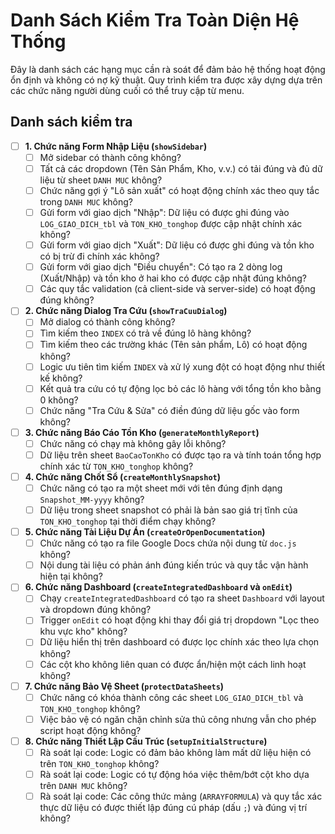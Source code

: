# Danh Sách Kiểm Tra Toàn Diện Hệ Thống

Đây là danh sách các hạng mục cần rà soát để đảm bảo hệ thống hoạt động ổn định và không có nợ kỹ thuật. Quy trình kiểm tra được xây dựng dựa trên các chức năng người dùng cuối có thể truy cập từ menu.

## Danh sách kiểm tra

- [ ] **1. Chức năng Form Nhập Liệu (`showSidebar`)**
    - [ ] Mở sidebar có thành công không?
    - [ ] Tất cả các dropdown (Tên Sản Phẩm, Kho, v.v.) có tải đúng và đủ dữ liệu từ sheet `DANH MUC` không?
    - [ ] Chức năng gợi ý "Lô sản xuất" có hoạt động chính xác theo quy tắc trong `DANH MUC` không?
    - [ ] Gửi form với giao dịch "Nhập": Dữ liệu có được ghi đúng vào `LOG_GIAO_DICH_tbl` và `TON_KHO_tonghop` được cập nhật chính xác không?
    - [ ] Gửi form với giao dịch "Xuất": Dữ liệu có được ghi đúng và tồn kho có bị trừ đi chính xác không?
    - [ ] Gửi form với giao dịch "Điều chuyển": Có tạo ra 2 dòng log (Xuất/Nhập) và tồn kho ở hai kho có được cập nhật đúng không?
    - [ ] Các quy tắc validation (cả client-side và server-side) có hoạt động đúng không?

- [ ] **2. Chức năng Dialog Tra Cứu (`showTraCuuDialog`)**
    - [ ] Mở dialog có thành công không?
    - [ ] Tìm kiếm theo `INDEX` có trả về đúng lô hàng không?
    - [ ] Tìm kiếm theo các trường khác (Tên sản phẩm, Lô) có hoạt động không?
    - [ ] Logic ưu tiên tìm kiếm `INDEX` và xử lý xung đột có hoạt động như thiết kế không?
    - [ ] Kết quả tra cứu có tự động lọc bỏ các lô hàng với tổng tồn kho bằng 0 không?
    - [ ] Chức năng "Tra Cứu & Sửa" có điền đúng dữ liệu gốc vào form không?

- [ ] **3. Chức năng Báo Cáo Tồn Kho (`generateMonthlyReport`)**
    - [ ] Chức năng có chạy mà không gây lỗi không?
    - [ ] Dữ liệu trên sheet `BaoCaoTonKho` có được tạo ra và tính toán tổng hợp chính xác từ `TON_KHO_tonghop` không?

- [ ] **4. Chức năng Chốt Sổ (`createMonthlySnapshot`)**
    - [ ] Chức năng có tạo ra một sheet mới với tên đúng định dạng `Snapshot_MM-yyyy` không?
    - [ ] Dữ liệu trong sheet snapshot có phải là bản sao giá trị tĩnh của `TON_KHO_tonghop` tại thời điểm chạy không?

- [ ] **5. Chức năng Tài Liệu Dự Án (`createOrOpenDocumentation`)**
    - [ ] Chức năng có tạo ra file Google Docs chứa nội dung từ `doc.js` không?
    - [ ] Nội dung tài liệu có phản ánh đúng kiến trúc và quy tắc vận hành hiện tại không?

- [ ] **6. Chức năng Dashboard (`createIntegratedDashboard` và `onEdit`)**
    - [ ] Chạy `createIntegratedDashboard` có tạo ra sheet `Dashboard` với layout và dropdown đúng không?
    - [ ] Trigger `onEdit` có hoạt động khi thay đổi giá trị dropdown "Lọc theo khu vực kho" không?
    - [ ] Dữ liệu hiển thị trên dashboard có được lọc chính xác theo lựa chọn không?
    - [ ] Các cột kho không liên quan có được ẩn/hiện một cách linh hoạt không?

- [ ] **7. Chức năng Bảo Vệ Sheet (`protectDataSheets`)**
    - [ ] Chức năng có khóa thành công các sheet `LOG_GIAO_DICH_tbl` và `TON_KHO_tonghop` không?
    - [ ] Việc bảo vệ có ngăn chặn chỉnh sửa thủ công nhưng vẫn cho phép script hoạt động không?

- [ ] **8. Chức năng Thiết Lập Cấu Trúc (`setupInitialStructure`)**
    - [ ] Rà soát lại code: Logic có đảm bảo không làm mất dữ liệu hiện có trên `TON_KHO_tonghop` không?
    - [ ] Rà soát lại code: Logic có tự động hóa việc thêm/bớt cột kho dựa trên `DANH MUC` không?
    - [ ] Rà soát lại code: Các công thức mảng (`ARRAYFORMULA`) và quy tắc xác thực dữ liệu có được thiết lập đúng cú pháp (dấu `;`) và đúng vị trí không?